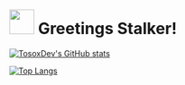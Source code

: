 # <img src="https://media.tenor.com/images/3d6c368b81136a0abc4c540403ff5d00/tenor.gif" width="44" height="44" /> Greetings Stalker!

[![TosoxDev's GitHub stats](https://github-readme-stats.vercel.app/api?username=TosoxDev&show_icons=true&theme=dark&bg_color=0d1117)](https://github.com/anuraghazra/github-readme-stats)

[![Top Langs](https://github-readme-stats.vercel.app/api/top-langs/?username=TosoxDev&hide=c&theme=dark)](https://github.com/anuraghazra/github-readme-stats)
